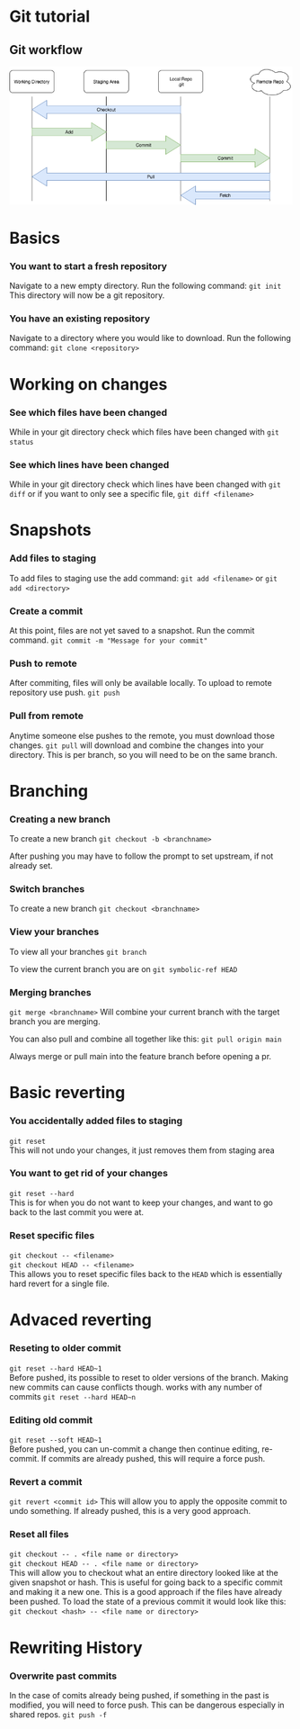 # Git tutorial

## Git workflow
![git](/git.png)



# Basics

### You want to start a fresh repository
Navigate to a new empty directory. Run the following command:
`git init`
This directory will now be a git repository.

### You have an existing repository
Navigate to a directory where you would like to download. Run the following command:
`git clone <repository>`


# Working on changes
### See which files have been changed
While in your git directory check which files have been changed with 
`git status`

### See which lines have been changed
While in your git directory check which lines have been changed with 
`git diff` or if you want to only see a specific file, `git diff <filename>`


# Snapshots
### Add files to staging
To add files to staging use the add command: `git add <filename>` or `git add <directory>`

### Create a commit
At this point, files are not yet saved to a snapshot. Run the commit command. `git commit -m "Message for your commit"`

### Push to remote
After commiting, files will only be available locally. To upload to remote repository use push. `git push`

### Pull from remote
Anytime someone else pushes to the remote, you must download those changes. `git pull` will download and combine the changes into your directory. This is per branch, so you will need to be on the same branch.

# Branching
### Creating a new branch
To create a new branch `git checkout -b <branchname>`

After pushing you may have to follow the prompt to set upstream, if not already set.

### Switch branches
To create a new branch `git checkout <branchname>`

### View your branches
To view all your branches `git branch`

To view the current branch you are on `git symbolic-ref HEAD`

### Merging branches
`git merge <branchname>` Will combine your current branch with the target branch you are merging.

You can also pull and combine all together like this: `git pull origin main` 

Always merge or pull main into the feature branch before opening a pr.

# Basic reverting
### You accidentally added files to staging
`git reset`  
This will not undo your changes, it just removes them from staging area

### You want to get rid of your changes
`git reset --hard`  
This is for when you do not want to keep your changes, and want to go back to the last commit you were at.

### Reset specific files
`git checkout -- <filename>`  
`git checkout HEAD -- <filename>`  
This allows you to reset specific files back to the `HEAD` which is essentially hard revert for a single file.

# Advaced reverting

### Reseting to older commit
`git reset --hard HEAD~1`  
Before pushed, its possible to reset to older versions of the branch. Making new commits can cause conflicts though.
works with any number of commits
`git reset --hard HEAD~n`  

### Editing old commit
`git reset --soft HEAD~1`  
Before pushed, you can un-commit a change then continue editing, re-commit. If commits are already pushed, this will require a force push.

### Revert a commit
`git revert <commit id>` 
This will allow you to apply the opposite commit to undo something. If already pushed, this is a very good approach.

### Reset all files 
`git checkout -- . <file name or directory>`  
`git checkout HEAD -- . <file name or directory>`  
This will allow you to checkout what an entire directory looked like at the given snapshot or hash. This is useful for going back to a specific commit and making it a new one. This is a good approach if the files have already been pushed.
To load the state of a previous commit it would look like this:
`git checkout <hash> -- <file name or directory>`

# Rewriting History
### Overwrite past commits
In the case of comits already being pushed, if something in the past is modified, you will need to force push. This can be dangerous especially in shared repos.
`git push -f`

